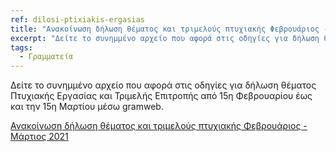 ```yaml
---
ref: dilosi-ptixiakis-ergasias
title: "Ανακοίνωση δήλωση θέματος και τριμελούς πτυχιακής Φεβρουάριος - Μάρτιος 2021"
excerpt: "Δείτε το συνημμένο αρχείο που αφορά στις οδηγίες για δήλωση θέματος Πτυχιακής Εργασίας και Τριμελής Επιτροπής από 15η Φεβρουαρίου έως και την 15η Μαρτίου μέσω gramweb."
tags: 
  - Γραμματεία
---
```

Δείτε το συνημμένο αρχείο που αφορά στις οδηγίες για δήλωση θέματος Πτυχιακής Εργασίας και Τριμελής Επιτροπής από 15η Φεβρουαρίου έως και την 15η Μαρτίου μέσω gramweb.

[Ανακοίνωση δήλωση θέματος και τριμελούς πτυχιακής Φεβρουάριος - Μάρτιος 2021](https://ionio.gr/download.php?f=20000-20999/IU-nf-20215-20019-gr.pdf)

